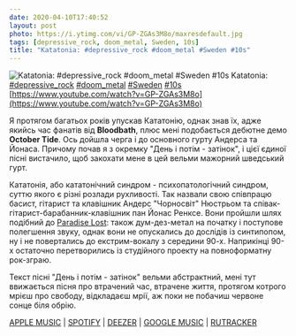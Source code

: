 ```yaml
---
date: 2020-04-10T17:40:52
layout: post
photo: https://i.ytimg.com/vi/GP-ZGAs3M8o/maxresdefault.jpg
tags: [depressive_rock, doom_metal, Sweden, 10s]
title: "Katatonia: #depressive_rock #doom_metal #Sweden #10s"
---
```

![Katatonia: #depressive_rock #doom_metal #Sweden #10s](https://i.ytimg.com/vi/GP-ZGAs3M8o/maxresdefault.jpg)
Katatonia: [#depressive_rock](/tags/#depressive_rock) [#doom_metal](/tags/#doom_metal) [#Sweden](/tags/#Sweden) [#10s](/tags/#10s) [https://www.youtube.com/watch?v=GP-ZGAs3M8o](https://www.youtube.com/watch?v=GP-ZGAs3M8o)

Я протягом багатьох років упускав Кататонію, однак знав їх, адже якийсь час фанатів від **Bloodbath**, плюс мені подобається дебютне демо **October Tide**. Ось дойшла черга і до основного гурту Андерса та Йонаса. Причому почав я з окремку &quot;День і потім - затінок&quot;, і цієї єдиної пісні вистачило, щоб закохати мене в цей вельми мажорний шведський гурт.

Кататонія, або кататонічний синдром - психопатологічний синдром, суттю якого є різні розлади рухливості. Так назвали свою співпрацю басист, гітарист та клавішник Андерс &quot;Чорносвіт&quot; Нюстрьом та співак-гітарист-барабанник-клавішник пан Йонас Ренксе. Вони пройшли шлях подібний до [Paradise Lost](/2020-01-18-paradise-lost--gothic-metal-gothic-doom-metal-united-kingdom): також дум-дез-метал на початку і поступове полегшення звуку, однак вони не опускались до дослідів із синтипопом, ну і не повертались до екстрим-вокалу з середини 90-х. Наприкінці 90-х остаточно перетворились із студійного проекту на повноформатну рок-зграю.

Текст пісні &quot;День і потім - затінок&quot; вельми абстрактний, мені тут ввижається пісня про втрачений час, втрачене життя, протягом котрого мрієш про свободу, відкладаєш мрії, аж поки не побачиш червоне сонце біля обрію.

[APPLE MUSIC](https://music.apple.com/ru/album/day-and-then-the-shade-single/350173687) \| [SPOTIFY](https://open.spotify.com/album/0jXQonCgYcw4NDSCXpflde) \| [DEEZER](https://www.deezer.com/album/481293?utm_source=deezer&amp;utm_content=album-481293&amp;utm_term=1601611822_1586529431&amp;utm_medium=web) \| [GOOGLE MUSIC](https://play.google.com/music/m/Bocf3tchwke5di54lfn4zn5lhly?t=Day_and_Then_the_Shade_-_Katatonia) \| [RUTRACKER](https://rutracker.org/forum/viewtopic.php?t=2680309)